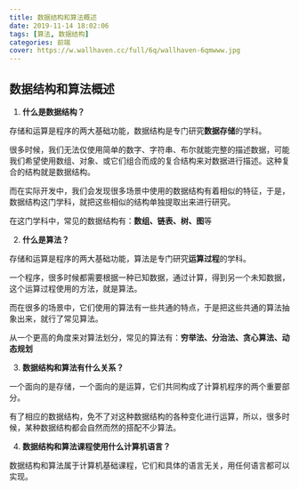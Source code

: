 ```yaml
---
title: 数据结构和算法概述
date: 2019-11-14 18:02:06
tags: [算法, 数据结构]
categories: 前端
cover: https://w.wallhaven.cc/full/6q/wallhaven-6qmwww.jpg
---
```


## 数据结构和算法概述

1. **什么是数据结构？**

存储和运算是程序的两大基础功能，数据结构是专门研究**数据存储**的学科。

很多时候，我们无法仅使用简单的数字、字符串、布尔就能完整的描述数据，可能我们希望使用数组、对象、或它们组合而成的复合结构来对数据进行描述。这种复合的结构就是数据结构。

而在实际开发中，我们会发现很多场景中使用的数据结构有着相似的特征，于是，数据结构这门学科，就把这些相似的结构单独提取出来进行研究。

在这门学科中，常见的数据结构有：**数组、链表、树、图**等

2. **什么是算法？**

存储和运算是程序的两大基础功能，算法是专门研究**运算过程**的学科。

一个程序，很多时候都需要根据一种已知数据，通过计算，得到另一个未知数据，这个运算过程使用的方法，就是算法。

而在很多的场景中，它们使用的算法有一些共通的特点，于是把这些共通的算法抽象出来，就行了常见算法。

从一个更高的角度来对算法划分，常见的算法有：**穷举法、分治法、贪心算法、动态规划**

3. **数据结构和算法有什么关系？**

一个面向的是存储，一个面向的是运算，它们共同构成了计算机程序的两个重要部分。

有了相应的数据结构，免不了对这种数据结构的各种变化进行运算，所以，很多时候，某种数据结构都会自然而然的搭配不少算法。

4. **数据结构和算法课程使用什么计算机语言？**

数据结构和算法属于计算机基础课程，它们和具体的语言无关，用任何语言都可以实现。

